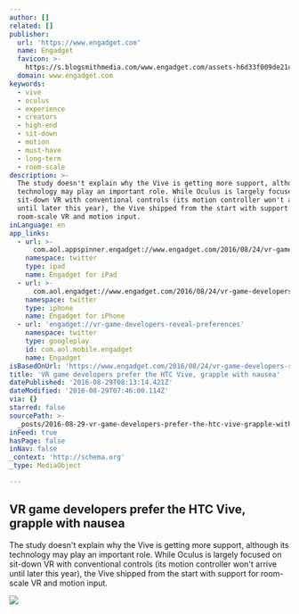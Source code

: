 ```yaml
---
author: []
related: []
publisher:
  url: 'https://www.engadget.com'
  name: Engadget
  favicon: >-
    https://s.blogsmithmedia.com/www.engadget.com/assets-h6d33f009de21ca2988d06cd5fe475feb/images/favicon-160x160.png?h=1638b0a8bbe7effa8f85c3ecabb63620
  domain: www.engadget.com
keywords:
  - vive
  - oculus
  - experience
  - creators
  - high-end
  - sit-down
  - motion
  - must-have
  - long-term
  - room-scale
description: >-
  The study doesn't explain why the Vive is getting more support, although its
  technology may play an important role. While Oculus is largely focused on
  sit-down VR with conventional controls (its motion controller won't arrive
  until later this year), the Vive shipped from the start with support for
  room-scale VR and motion input.
inLanguage: en
app_links:
  - url: >-
      com.aol.appspinner.engadget://www.engadget.com/2016/08/24/vr-game-developers-reveal-preferences/
    namespace: twitter
    type: ipad
    name: Engadget for iPad
  - url: >-
      com.aol.engadget://www.engadget.com/2016/08/24/vr-game-developers-reveal-preferences/
    namespace: twitter
    type: iphone
    name: Engadget for iPhone
  - url: 'engadget://vr-game-developers-reveal-preferences'
    namespace: twitter
    type: googleplay
    id: com.aol.mobile.engadget
    name: Engadget
isBasedOnUrl: 'https://www.engadget.com/2016/08/24/vr-game-developers-reveal-preferences/'
title: 'VR game developers prefer the HTC Vive, grapple with nausea'
datePublished: '2016-08-29T08:13:14.421Z'
dateModified: '2016-08-29T07:46:00.114Z'
via: {}
starred: false
sourcePath: >-
  _posts/2016-08-29-vr-game-developers-prefer-the-htc-vive-grapple-with-nausea.md
inFeed: true
hasPage: false
inNav: false
_context: 'http://schema.org'
_type: MediaObject

---
```

<article style=""><h1>VR game developers prefer the HTC Vive, grapple with nausea</h1><p>The study doesn't explain why the Vive is getting more support, although its technology may play an important role. While Oculus is largely focused on sit-down VR with conventional controls (its motion controller won't arrive until later this year), the Vive shipped from the start with support for room-scale VR and motion input.</p><img src="https://s.aolcdn.com/dims5/amp:1e16f1f1053a28299b825c820b7b9b4b56bdbd34/t:1200,630/q:80/?url=https%3A%2F%2Fs.aolcdn.com%2Fdims-shared%2Fdims3%2FGLOB%2Fcrop%2F1400x933%2B0%2B0%2Fresize%2F1600x1066%21%2Fformat%2Fjpg%2Fquality%2F85%2Fhttps%3A%2F%2Fs.aolcdn.com%2Fhss%2Fstorage%2Fmidas%2F1d50b36e0f1e79f8b97b38be1a3bf963%2F203641282%2FHTC%2BVive%2Bgallery%2B12.jpg" /></article>